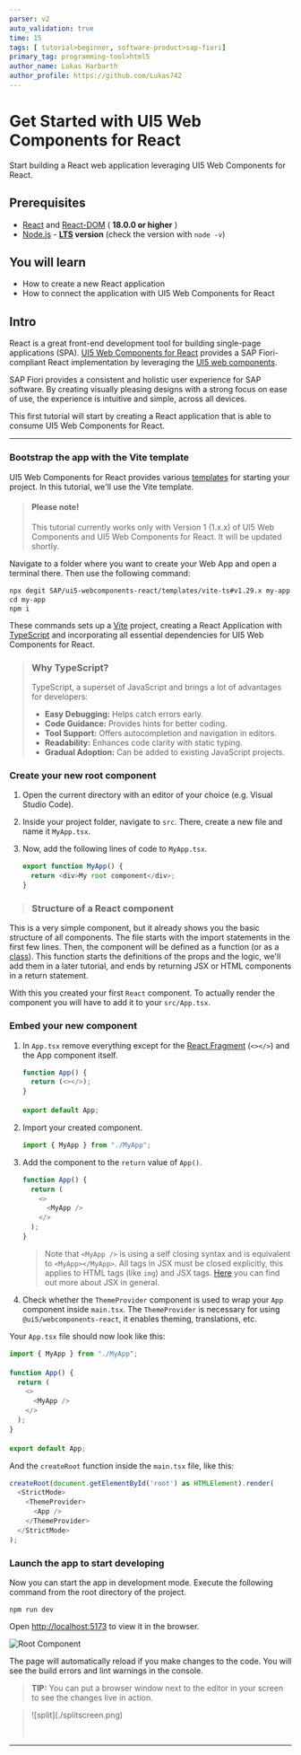 ```yaml
---
parser: v2
auto_validation: true
time: 15
tags: [ tutorial>beginner, software-product>sap-fiori]
primary_tag: programming-tool>html5
author_name: Lukas Harbarth
author_profile: https://github.com/Lukas742
---
```



# Get Started with UI5 Web Components for React
<!-- description --> Start building a React web application leveraging UI5 Web Components for React.

## Prerequisites
- [React](https://www.npmjs.com/package/react) and [React-DOM](https://www.npmjs.com/package/react-dom) ( **18.0.0 or higher** )
- [Node.js](https://nodejs.org/) - **[LTS](https://github.com/nodejs/release?tab=readme-ov-file#release-schedule) version** (check the version with `node -v`)


## You will learn
-  How to create a new React application
-  How to connect the application with UI5 Web Components for React


## Intro
React is a great front-end development tool for building single-page applications (SPA). [UI5 Web Components for React](https://github.com/SAP/ui5-webcomponents-react) provides a SAP Fiori-compliant React implementation by leveraging the [UI5 web components](https://github.com/SAP/ui5-webcomponents).

SAP Fiori provides a consistent and holistic user experience for SAP software. By creating visually pleasing designs with a strong focus on ease of use, the experience is intuitive and simple, across all devices.

This first tutorial will start by creating a React application that is able to consume UI5 Web Components for React.

---

### Bootstrap the app with the Vite template


UI5 Web Components for React provides various [templates](https://sap.github.io/ui5-webcomponents-react/?path=/docs/project-templates-examples--docs) for starting your project. In this tutorial, we'll use the Vite template.

> #### Please note!
>
> This tutorial currently works only with Version 1 (1.x.x) of UI5 Web Components and UI5 Web Components for React. It will be updated shortly.

Navigate to a folder where you want to create your Web App and open a terminal there. Then use the following command:

```Shell
npx degit SAP/ui5-webcomponents-react/templates/vite-ts#v1.29.x my-app
cd my-app
npm i
```


These commands sets up a [Vite](https://vitejs.dev/) project, creating a React Application with [TypeScript](https://www.typescriptlang.org/) and incorporating all essential dependencies for UI5 Web Components for React.

> ### Why TypeScript?
> 
> TypeScript, a superset of JavaScript and brings a lot of advantages for developers:
> 
> - **Easy Debugging:** Helps catch errors early.
> - **Code Guidance:** Provides hints for better coding.
> - **Tool Support:** Offers autocompletion and navigation in editors.
> - **Readability:** Enhances code clarity with static typing.
> - **Gradual Adoption:** Can be added to existing JavaScript projects.



### Create your new root component


1. Open the current directory with an editor of your choice (e.g. Visual Studio Code).

2. Inside your project folder, navigate to `src`. There, create a new file and name it `MyApp.tsx`.

3. Now, add the following lines of code to `MyApp.tsx`.

    ```TypeScript / TSX
    export function MyApp() {
      return <div>My root component</div>;
    }
    ```

> ### Structure of a React component
This is a very simple component, but it already shows you the basic structure of all components. The file starts with the import statements in the first few lines. Then, the component will be defined as a function (or as a [class](https://reactjs.org/docs/react-component.html)). This function starts the definitions of the props and the logic, we'll add them in a later tutorial, and ends by returning JSX or HTML components in a return statement.

With this you created your first `React` component. To actually render the component you will have to add it to your `src/App.tsx`.

### Embed your new component


1. In `App.tsx` remove everything except for the [React.Fragment](https://react.dev/reference/react/Fragment) (`<></>`) and the App component itself.

    ```TypeScript / TSX
    function App() {
      return (<></>);
    }

    export default App;
    ```

2. Import your created component.

    ```TypeScript / TSX
    import { MyApp } from "./MyApp";
    ```
3. Add the component to the `return` value of `App()`.

    ```TypeScript / TSX
    function App() {
      return (
        <>
          <MyApp />
        </>
      );
    }
    ```

    > Note that `<MyApp />` is using a self closing syntax and is equivalent to `<MyApp></MyApp>`. All tags in JSX must be closed explicitly, this applies to HTML tags (like `img`) and JSX tags. [Here](https://beta.reactjs.org/learn/writing-markup-with-jsx) you can find out more about JSX in general.

4. Check whether the `ThemeProvider` component is used to wrap your `App` component inside `main.tsx`. The `ThemeProvider` is necessary for using `@ui5/webcomponents-react`, it enables theming, translations, etc.

Your `App.tsx` file should now look like this:

```TypeScript / TSX
import { MyApp } from "./MyApp";

function App() {
  return (
    <>
      <MyApp />
    </>
  );
}

export default App;
```

And the `createRoot` function inside the `main.tsx` file, like this:

```TypeScript / TSX
createRoot(document.getElementById('root') as HTMLElement).render(
  <StrictMode>
    <ThemeProvider>
      <App />
    </ThemeProvider>
  </StrictMode>
);
```


### Launch the app to start developing

Now you can start the app in development mode. Execute the following command from the root directory of the project.

```Shell
npm run dev
```

Open <http://localhost:5173> to view it in the browser.

![Root Component](01_rootComponent.png)

The page will automatically reload if you make changes to the code. You will see the build errors and lint warnings in the console.

> **TIP:** You can put a browser window next to the editor in your screen to see the changes live in action.

><!-- border -->![split](./splitscreen.png)
>
>&nbsp;



---
